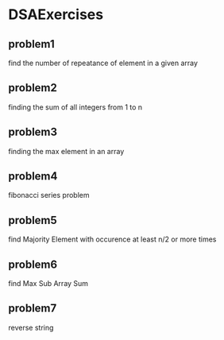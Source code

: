 # DSAExercises

## problem1

find the number of repeatance of element in a given array

## problem2

finding the sum of all integers from 1 to n

## problem3

finding the max element in an array

## problem4

fibonacci series problem

## problem5

find Majority Element with occurence at least n/2 or more times

## problem6

find Max Sub Array Sum

## problem7

reverse string
